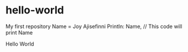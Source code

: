 # hello-world
My first repository 
Name = Joy Ajisefinni 
  PrintIn: Name,
// This code will print Name

<html>
 <p> Hello World </p>
 </html>
